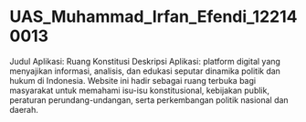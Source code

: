 # UAS_Muhammad_Irfan_Efendi_122140013
Judul Aplikasi: Ruang Konstitusi
Deskripsi Aplikasi: platform digital yang menyajikan informasi, analisis, dan edukasi seputar dinamika politik dan hukum di Indonesia. Website ini hadir sebagai ruang terbuka bagi masyarakat untuk memahami isu-isu konstitusional, kebijakan publik, peraturan perundang-undangan, serta perkembangan politik nasional dan daerah.
